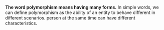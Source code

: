**The word polymorphism means having many forms.**
In simple words, we can define polymorphism as the ability of an entity to behave different in different scenarios. person at the same time can have different characteristics.

